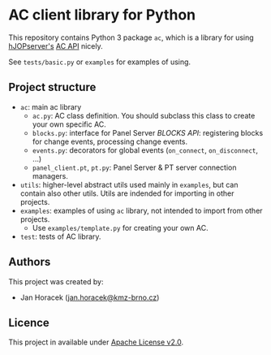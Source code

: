 # AC client library for Python

This repository contains Python 3 package `ac`, which is a library for using
[hJOPserver's](https://github.com/kmzbrnoI/hJOPserver) [AC
API](https://github.com/kmzbrnoI/hJOPserver/wiki/panelServer-ac) nicely.

See `tests/basic.py` or `examples` for examples of using.

## Project structure

 * `ac`: main ac library
   - `ac.py`: AC class definition. You should subclass this class to create
     your own specific AC.
   - `blocks.py`: interface for Panel Server *BLOCKS API*: registering
      blocks for change events, processing change events.
   - `events.py`: decorators for global events (`on_connect`, `on_disconnect`,
      ...)
   - `panel_client.pt`, `pt.py`: Panel Server & PT server connection managers.
 * `utils`: higher-level abstract utils used mainly in `examples`, but can
   contain also other utils. Utils are indended for importing in other projects.
 * `examples`: examples of using `ac` library, not intended to import from
   other projects.
   - Use `examples/template.py` for creating your own AC.
 * `test`: tests of AC library.

## Authors

This project was created by:

 * Jan Horacek ([jan.horacek@kmz-brno.cz](mailto:jan.horacek@kmz-brno.cz))

## Licence

This project in available under
[Apache License v2.0](https://www.apache.org/licenses/LICENSE-2.0).
